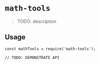# `math-tools`

> TODO: description

## Usage

```
const mathTools = require('math-tools');

// TODO: DEMONSTRATE API
```
